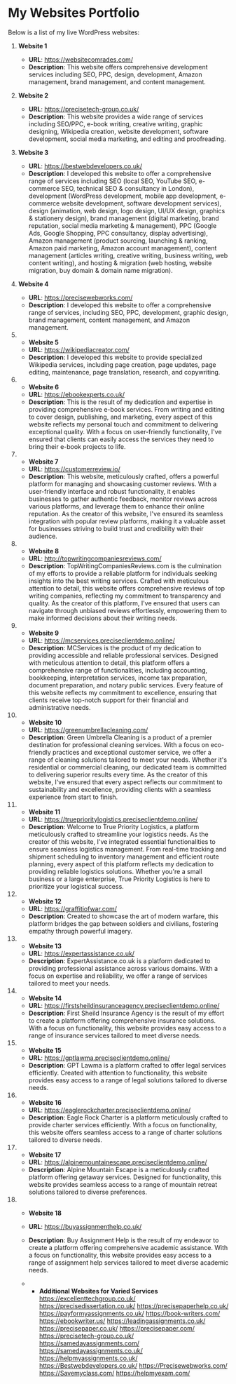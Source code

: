 # My Websites Portfolio

Below is a list of my live WordPress websites:

1. **Website 1**
   - **URL**: https://websitecomrades.com/
   - **Description**: This website offers comprehensive development services including SEO, PPC, design, development, Amazon management, brand management, and content management.

2. **Website 2**
   - **URL**: https://precisetech-group.co.uk/
   - **Description**: This website provides a wide range of services including SEO/PPC, e-book writing, creative writing, graphic designing, Wikipedia creation, website development, software development, social media marketing, and editing and proofreading.

3. **Website 3**
   - **URL**: https://bestwebdevelopers.co.uk/
   - **Description**:  I developed this website to offer a comprehensive range of services including SEO (local SEO, YouTube SEO, e-commerce SEO, technical SEO & consultancy in London), development (WordPress development, mobile app development, e-commerce website development, software development services), design (animation, web design, logo design, UI/UX design, graphics & stationery design), brand management (digital marketing, brand reputation, social media marketing & management), PPC (Google Ads, Google Shopping, PPC consultancy, display advertising), Amazon management (product sourcing, launching & ranking, Amazon paid marketing, Amazon account management), content management (articles writing, creative writing, business writing, web content writing), and hosting & migration (web hosting, website migration, buy domain & domain name migration).

4. **Website 4**
   - **URL**: https://precisewebworks.com/
   - **Description**:  I developed this website to offer a comprehensive range of services, including SEO, PPC, development, graphic design, brand management, content management, and Amazon management.

5. - **Website 5**
   - **URL**: https://wikipediacreator.com/
   - **Description**: I developed this website to provide specialized Wikipedia services, including page creation, page updates, page editing, maintenance, page translation, research, and copywriting.
  
6. - **Website 6**
   - **URL**: https://ebookexperts.co.uk/
   - **Description**: This is the result of my dedication and expertise in providing comprehensive e-book services. From writing and editing to cover design, publishing, and marketing, every aspect of this website reflects my personal touch and commitment to delivering exceptional quality. With a focus on user-friendly functionality, I've ensured that clients can easily access the services they need to bring their e-book projects to life.

7. - **Website 7**
   - **URL**: https://customerreview.io/
   - **Description**: This website, meticulously crafted, offers a powerful platform for managing and showcasing customer reviews. With a user-friendly interface and robust functionality, it enables businesses to gather authentic feedback, monitor reviews across various platforms, and leverage them to enhance their online reputation. As the creator of this website, I've ensured its seamless integration with popular review platforms, making it a valuable asset for businesses striving to build trust and credibility with their audience.
    
8. - **Website 8**
   - **URL**: http://topwritingcompaniesreviews.com/
   - **Description**: TopWritingCompaniesReviews.com is the culmination of my efforts to provide a reliable platform for individuals seeking insights into the best writing services. Crafted with meticulous attention to detail, this website offers comprehensive reviews of top writing companies, reflecting my commitment to transparency and quality. As the creator of this platform, I've ensured that users can navigate through unbiased reviews effortlessly, empowering them to make informed decisions about their writing needs.
  
9. - **Website 9**
   - **URL**: https://mcservices.preciseclientdemo.online/
   - **Description**:  MCServices is the product of my dedication to providing accessible and reliable professional services. Designed with meticulous attention to detail, this platform offers a comprehensive range of functionalities, including accounting, bookkeeping, interpretation services, income tax preparation, document preparation, and notary public services. Every feature of this website reflects my commitment to excellence, ensuring that clients receive top-notch support for their financial and administrative needs.
  
10. - **Website 10**
    - **URL**: https://greenumbrellacleaning.com/
    - **Description**: Green Umbrella Cleaning is a product of a premier destination for professional cleaning services. With a focus on eco-friendly practices and exceptional customer service, we offer a range of cleaning solutions tailored to meet your needs. Whether it's residential or commercial cleaning, our dedicated team is committed to delivering superior results every time. As the creator of this website, I've ensured that every aspect reflects our commitment to sustainability and excellence, providing clients with a seamless experience from start to finish.

11. - **Website 11**
    - **URL**: https://trueprioritylogistics.preciseclientdemo.online/
    - **Description**: Welcome to True Priority Logistics, a platform meticulously crafted to streamline your logistics needs. As the creator of this website, I've integrated essential functionalities to ensure seamless logistics management. From real-time tracking and shipment scheduling to inventory management and efficient route planning, every aspect of this platform reflects my dedication to providing reliable logistics solutions. Whether you're a small business or a large enterprise, True Priority Logistics is here to prioritize your logistical success.

12. - **Website 12**
    - **URL**: https://graffitiofwar.com/
    - **Description**: Created to showcase the art of modern warfare, this platform bridges the gap between soldiers and civilians, fostering empathy through powerful imagery.

13. - **Website 13**
    - **URL**: https://expertassistance.co.uk/
    - **Description**: ExpertAssistance.co.uk is a platform dedicated to providing professional assistance across various domains. With a focus on expertise and reliability, we offer a range of services tailored to meet your needs.

14. - **Website 14**
    - **URL**: https://firstsheildinsuranceagency.preciseclientdemo.online/
    - **Description**: First Sheild Insurance Agency is the result of my effort to create a platform offering comprehensive insurance solutions. With a focus on functionality, this website provides easy access to a range of insurance services tailored to meet diverse needs.

15. - **Website 15**
    - **URL**: https://gptlawma.preciseclientdemo.online/
    - **Description**: GPT Lawma is a platform crafted to offer legal services efficiently. Created with attention to functionality, this website provides easy access to a range of legal solutions tailored to diverse needs.

16. - **Website 16**
    - **URL**: https://eaglerockcharter.preciseclientdemo.online/
    - **Description**: Eagle Rock Charter is a platform meticulously crafted to provide charter services efficiently. With a focus on functionality, this website offers seamless access to a range of charter solutions tailored to diverse needs.

17. - **Website 17**
    - **URL**: https://alpinemountainescape.preciseclientdemo.online/
    - **Description**: Alpine Mountain Escape is a meticulously crafted platform offering getaway services. Designed for functionality, this website provides seamless access to a range of mountain retreat solutions tailored to diverse preferences.
   
18. - **Website 18**
    - **URL**: https://buyassignmenthelp.co.uk/
    - **Description**: Buy Assignment Help is the result of my endeavor to create a platform offering comprehensive academic assistance. With a focus on functionality, this website provides easy access to a range of assignment help services tailored to meet diverse academic needs.
      
    - - **Additional Websites for Varied Services**
https://excellenttechgroup.co.uk/
https://precisedissertation.co.uk/
https://precisepaperhelp.co.uk/
https://payformyassignments.co.uk/
https://book-writers.com/
https://ebookwriter.us/
https://leadingassignments.co.uk/
https://precisepaper.co.uk/
https://precisepaper.com/ 
https://precisetech-group.co.uk/
https://samedayassignments.com/
https://samedayassignments.co.uk/ 
https://helpmyassignments.co.uk/
https://Bestwebdevelopers.co.uk/
https://Precisewebworks.com/
https://Savemyclass.com/
https://helpmyexam.com/

